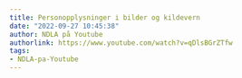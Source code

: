 ```yaml
---
title: Personopplysninger i bilder og kildevern
date: "2022-09-27 10:45:38"
author: NDLA på Youtube
authorlink: https://www.youtube.com/watch?v=qDlsBGrZTfw
tags:
- NDLA-pa-Youtube
---
```

